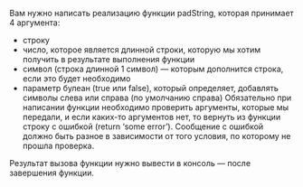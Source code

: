 Вам нужно написать реализацию функции padString, которая принимает 4 аргумента:

- строку
- число, которое является длинной строки, которую мы хотим получить в результате выполнения функции
- символ (строка длинной 1 символ) — которым дополнится строка, если это будет необходимо
- параметр булеан (true или false), который определяет, добавлять символы слева или справа (по умолчанию справа)
Обязательно при написании функции необходимо проверить аргументы, которые мы передали, и если каких-то аргументов нет, то вернуть из функции строку с ошибкой (return ‘some error’). Сообщение с ошибкой должно быть разное в зависимости от того условия, по которому не прошла проверка.

Результат вызова функции нужно вывести в консоль — после завершения функции.
